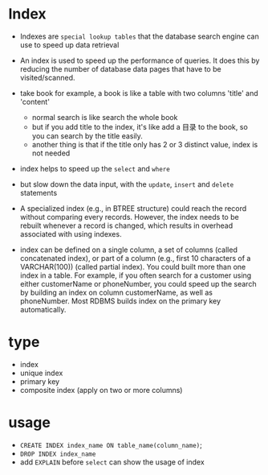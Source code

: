 # Index
- Indexes are `special lookup tables` that the database search engine can use to speed up data retrieval
- An index is used to speed up the performance of queries. It does this by reducing the number of database data pages that have to be visited/scanned.

- take book for example, a book is like a table with two columns 'title' and 'content'
    - normal search is like search the whole book
    - but if you add title to the index, it's like add a 目录 to the book, so you can search by the title easily.
    - another thing is that if the title only has 2 or 3 distinct value, index is not needed 
  
- index helps to speed up the `select` and `where`
- but slow down the data input, with the `update`, `insert` and `delete` statements
- A specialized index (e.g., in BTREE structure) could reach the record without comparing every records.
However, the index needs to be rebuilt whenever a record is changed, which results in overhead associated with using indexes.
- index can be defined on a single column, a set of columns (called concatenated index), or part of a column (e.g., first 10 characters of a VARCHAR(100)) (called partial index). You could built more than one index in a table. For example, if you often search for a customer using either customerName or phoneNumber, you could speed up the search by building an index on column customerName, as well as phoneNumber. Most RDBMS builds index on the primary key automatically.

# type
- index
- unique index
- primary key
- composite index (apply on two or more columns)

# usage
- `CREATE INDEX index_name ON table_name(column_name)`;
- `DROP INDEX index_name`
- add `EXPLAIN` before `select` can show the usage of index
